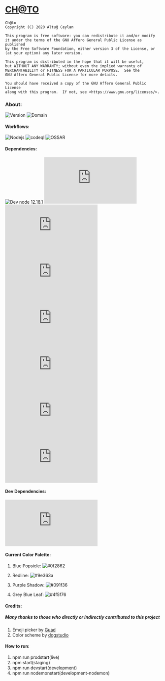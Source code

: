 <h1><a href="https://ch-to.com">CH@TO</a></h1>

    Ch@to
    Copyright (C) 2020 Altuğ Ceylan

    This program is free software: you can redistribute it and/or modify
    it under the terms of the GNU Affero General Public License as published
    by the Free Software Foundation, either version 3 of the License, or
    (at your option) any later version.

    This program is distributed in the hope that it will be useful,
    but WITHOUT ANY WARRANTY; without even the implied warranty of
    MERCHANTABILITY or FITNESS FOR A PARTICULAR PURPOSE.  See the
    GNU Affero General Public License for more details.

    You should have received a copy of the GNU Affero General Public License
    along with this program.  If not, see <https://www.gnu.org/licenses/>.

<h3>About:</h3>

![Version](https://img.shields.io/badge/CH%40TO-1.1.0--beta-success)
![Domain](https://img.shields.io/badge/Active%20Domain-ch--to.com-success)


<h4>Workflows:</h4>

![Nodejs](https://github.com/AranNomante/Ch-to/workflows/Node.js%20CI/badge.svg)
![codeql](https://github.com/AranNomante/Ch-to/workflows/CodeQL/badge.svg)
![OSSAR](https://github.com/AranNomante/Ch-to/workflows/OSSAR/badge.svg)


<h4>Dependencies:</h4>

![Dev node 12.18.1](https://img.shields.io/badge/Dev%20node-12.18.1-blue?logo=Node.js)
![express ^4.17.1](https://img.shields.io/badge/express-^4.17.1-blue?logo=Node.js)
![express-rate-limit](https://img.shields.io/badge/express--rate--limit-^5.2.3-blue?logo=Node.js)
![helmet ^4.2.0](https://img.shields.io/badge/helmet-^4.2.0-blue?logo=Node.js)
![socket.io ^3.0.4](https://img.shields.io/badge/socket.io-^3.0.4-blue?logo=Node.js)
![sanitize-html ^2.3.0](https://img.shields.io/badge/sanitize--html-^2.3.0-blue?logo=Node.js)
![express-slow-down ^1.4.0](https://img.shields.io/badge/express--slow--down-^1.4.0-blue?logo=Node.js)
![cross-env ^7.0.3](https://img.shields.io/badge/cross--env-^7.0.3-blue?logo=Node.js)

<h4>Dev Dependencies:</h4>

![nodemon ^2.0.6](https://img.shields.io/badge/nodemon-^2.0.6-blue?logo=Node.js)

<h4>Current Color Palette:</h4>

<ol>

<li>

  Blue Popsicle: ![#0f2862](https://via.placeholder.com/15/0f2862/000000?text=+)

</li>

<li>

  Redline: ![#9e363a](https://via.placeholder.com/15/9e363a/000000?text=+)

</li>

<li>

  Purple Shadow: ![#091f36](https://via.placeholder.com/15/091f36/000000?text=+)

</li>

<li>

  Grey Blue Leaf: ![#4f5f76](https://via.placeholder.com/15/4f5f76/000000?text=+)

</li>
</ol>


<h4>Credits:</h4>

<h5>Many thanks to those who directly or indirectly contributed to this project</h5>

<ol>
  <li>Emoji picker by <a href="https://github.com/Guad/simple-emoji-picker">Guad</a></li>
  <li>Color scheme by <a href="https://dogstudio.co/">dogstudio</a></li>
</ol>

<h4>How to run:</h4>

<ol>
<li>npm run prodstart(live)</li>
<li>npm start(staging)</li>
<li>npm run devstart(development)</li>
<li>npm run nodemonstart(development-nodemon)</li>
</ol>
